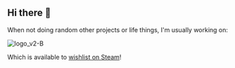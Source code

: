 ## Hi there 👋

When not doing random other projects or life things, I'm usually working on:

![logo_v2-B](https://github.com/user-attachments/assets/188ddd69-29e1-4e30-8fb2-623b53daf3a1)

Which is available to [wishlist on Steam](https://store.steampowered.com/app/2127350/Journey_Express/)!
